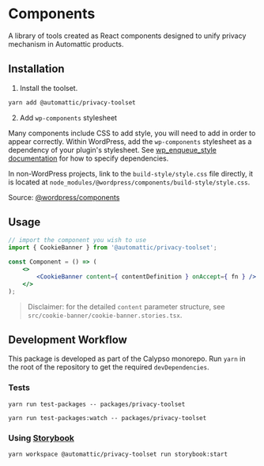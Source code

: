 # Components

A library of tools created as React components designed to unify privacy mechanism in Automattic products.

## Installation

1. Install the toolset.

```bash
yarn add @automattic/privacy-toolset
```

2. Add `wp-components` stylesheet

Many components include CSS to add style, you will need to add in order to appear correctly. Within WordPress, add the `wp-components` stylesheet as a dependency of your plugin's stylesheet. See [wp_enqueue_style documentation](https://developer.wordpress.org/reference/functions/wp_enqueue_style/#parameters) for how to specify dependencies.

In non-WordPress projects, link to the `build-style/style.css` file directly, it is located at `node_modules/@wordpress/components/build-style/style.css`.

Source: [@wordpress/components](https://www.npmjs.com/package/@wordpress/components)

## Usage

```jsx
// import the component you wish to use
import { CookieBanner } from '@automattic/privacy-toolset';

const Component = () => (
	<>
		<CookieBanner content={ contentDefinition } onAccept={ fn } />
	</>
);
```

> Disclaimer: for the detailed `content` parameter structure, see `src/cookie-banner/cookie-banner.stories.tsx`.

## Development Workflow

This package is developed as part of the Calypso monorepo. Run `yarn`
in the root of the repository to get the required `devDependencies`.

### Tests

`yarn run test-packages -- packages/privacy-toolset`

`yarn run test-packages:watch -- packages/privacy-toolset`

### Using [Storybook](https://storybook.js.org/)

`yarn workspace @automattic/privacy-toolset run storybook:start`
